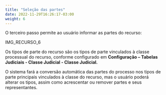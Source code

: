 ```yaml
---
title: "Seleção das partes"
date: 2022-11-29T16:26:17-03:00
weight: 6
---
```


O terceiro passo permite ao usuário informar as partes do recurso:

IMG_RECURSO_6

Os tipos de parte do recurso são os tipos de parte vinculados à classe processual do recurso, conforme configurado em **Configuração – Tabelas Judiciais - Classe Judicial - Classe Judicial.**

O sistema fará a conversão automática das partes do processo nos tipos de parte principais vinculados à classe do recurso, mas o usuário poderá alterar os tipos, assim como acrescentar ou remover partes e seus representantes.
